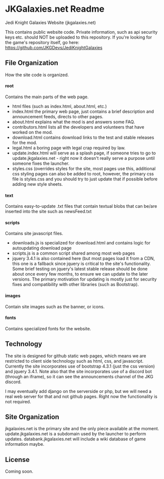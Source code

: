 # JKGalaxies.net Readme
Jedi Knight Galaxies Website (jkgalaxies.net)

This contains public website code.  Private information, such as api security keys etc. should NOT be uploaded to this repository.  If you're looking for the game's repository itself, go here: https://github.com/JKGDevs/JediKnightGalaxies

## File Organization ##
How the site code is organized.

#### root ####
Contains the main parts of the web page.  
* html files (such as index.html, about.html, etc.)  
* index.html the primary web page, just contains a brief description and announcement feeds, directs to other pages.  
* about.html explains what the mod is and answers some FAQ.  
* contributors.html lists all the developers and volunteers that have worked on the mod.  
* download.html contains download links to the test and stable releases for the mod.  
* legal.html a boring page with legal crap required by law.  
* update.index.html will serve as a splash page, if someone tries to go to update.jkgalaxies.net - right now it doesn't really serve a purpose until someone fixes the launcher.  
* styles.css (overrides styles for the site, most pages use this, additional css styling pages can also be added to root, however, the primary css file is styles.css and you should try to just update that if possible before adding new style sheets.

#### text ####
Contains easy-to-update .txt files that contain textual blobs that can be/are inserted into the site such as newsFeed.txt

#### scripts ####
Contains site javascript files.  
* downloads.js is specialized for download.html and contains logic for autoupdating download page  
* scripts.js is a common script shared among most web pages  
* jquery 3.4.1 is also contained here (but most pages load it from a CDN, this one is a fallback since jquery is critical to the site's functionality.  Some brief testing on jquery's latest stable release should be done about once every few months, to ensure we can update to the later versions.  The primary motivation for updating is mostly just for security fixes and compatibility with other libraries (such as Bootstrap).  

#### images ####
Contain site images such as the banner, or icons.

#### fonts ####
Contains specialized fonts for the website.


## Technology ##
The site is designed for github static web pages, which means we are restricted to client side technology such as html, css, and javascript.  Currently the site incorporates use of bootstrap 4.3.1 (just the css version) and jquery 3.4.1.  Note also that the site incorporates use of a discord bot (through an iframe), so it can see the announcements channel of the JKG discord.

I may eventually add django on the serverside or php, but we will need a real web server for that and not github pages.  Right now the functionality is not required.  

## Site Organization ##
jkgalaxies.net is the primary site and the only piece available at the moment.  update.jkgalaxies.net is a subdomain used by the launcher to perform updates.  databank.jkgalaxies.net will include a wiki database of game information maybe.

## License ##
Coming soon.

